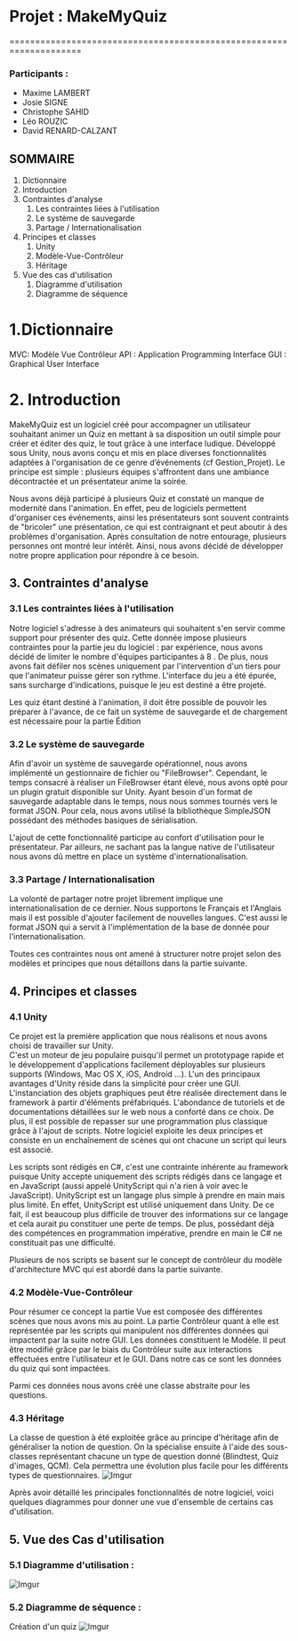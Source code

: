 
# Projet : MakeMyQuiz

====================================================================

### Participants :
* Maxime LAMBERT
* Josie SIGNE
* Christophe SAHID
* Léo ROUZIC
* David RENARD-CALZANT

## SOMMAIRE
1. Dictionnaire
2. Introduction
3.  Contraintes d'analyse
	1. Les contraintes liées à l'utilisation
	2. Le système de sauvegarde
	3. Partage / Internationalisation
4. Principes et classes
     1. Unity
     2. Modèle-Vue-Contrôleur
     3. Héritage
5. Vue des cas d'utilisation
	1. Diagramme d'utilisation
	2. Diagramme de séquence
	
# 1.Dictionnaire 

MVC: Modèle Vue Contrôleur
API : Application Programming Interface
GUI : Graphical User Interface

# 2. Introduction

MakeMyQuiz est un logiciel créé pour accompagner un utilisateur souhaitant animer un Quiz en mettant à sa disposition un outil simple pour créer et éditer des quiz, le tout grâce à une interface ludique. Développé sous Unity, nous avons conçu et mis en place diverses fonctionnalités adaptées à l'organisation de ce genre d’événements (cf Gestion_Projet). Le principe est simple : plusieurs équipes s'affrontent dans une ambiance décontractée et un présentateur anime la soirée. 

Nous avons déjà participé à plusieurs Quiz et constaté un manque de modernité dans l'animation. En effet, peu de logiciels permettent d'organiser ces événements, ainsi les présentateurs sont souvent contraints de "bricoler" une présentation, ce qui est contraignant et peut aboutir à des problèmes d'organisation. 
Après consultation de notre entourage, plusieurs personnes ont montré leur intérêt. Ainsi, nous avons décidé de développer notre propre application pour répondre à ce besoin.

## 3. Contraintes d'analyse

### 3.1 Les contraintes liées à l'utilisation

Notre logiciel s'adresse à des animateurs qui souhaitent s'en servir comme support pour présenter des quiz. Cette donnée impose plusieurs contraintes pour la partie jeu du logiciel : par expérience, nous avons décidé de limiter le nombre d'équipes participantes à 8 . De plus, nous avons fait défiler nos scènes uniquement par l'intervention d'un tiers pour que l'animateur puisse gérer son rythme. L'interface du jeu a été épurée, sans surcharge d'indications, puisque le jeu est destiné a être projeté.

Les quiz étant destiné à l'animation, il doit être possible de pouvoir les préparer à l'avance, de ce fait un système de sauvegarde et de chargement est nécessaire pour la partie Édition

### 3.2 Le système de sauvegarde
Afin d'avoir un système de sauvegarde opérationnel, nous avons implémenté un gestionnaire de fichier ou "FileBrowser". Cependant, le temps consacré à réaliser un FileBrowser étant élevé, nous avons opté pour un plugin gratuit disponible sur Unity. Ayant besoin d'un format de sauvegarde adaptable dans le temps, nous nous sommes tournés vers le format JSON. Pour cela, nous avons utilisé la bibliothèque SimpleJSON possédant des méthodes basiques de sérialisation.

L'ajout de cette fonctionnalité participe au confort d'utilisation pour le présentateur. Par ailleurs, ne sachant pas la langue native de l'utilisateur nous avons dû mettre en place un système d'internationalisation.

### 3.3 Partage / Internationalisation

La volonté de partager notre projet librement implique une internationalisation de ce dernier. Nous supportons le Français et l'Anglais mais il est possible d'ajouter facilement de nouvelles langues.
C'est aussi le format JSON qui a servit à l'implémentation de la base de donnée pour l'internationalisation.

Toutes ces contraintes nous ont amené à structurer notre projet selon des modèles et principes que nous détaillons dans la partie suivante.

## 4. Principes et classes

### 4.1 Unity

Ce projet est la première application que nous réalisons et nous avons choisi de travailler sur Unity.  
C'est un moteur de jeu populaire puisqu'il permet un prototypage rapide et le développement d'applications facilement déployables sur plusieurs supports (Windows, Mac OS X, iOS, Android ...).
L'un des principaux avantages d'Unity réside dans la simplicité pour créer une GUI. L'instanciation des objets graphiques peut être réalisée directement dans le framework à partir d'éléments préfabriqués.
L'abondance de tutoriels et de documentations détaillées sur le web nous a conforté dans ce choix.
De plus, il est possible de repasser sur une programmation plus classique grâce à l'ajout de scripts.
Notre logiciel exploite les deux principes et consiste en un enchaînement de scènes qui ont chacune un script qui leurs est associé.

Les scripts sont rédigés en C#, c'est une contrainte inhérente au framework puisque Unity accepte uniquement des scripts rédigés dans ce langage et en JavaScript (aussi appelé UnityScript qui n'a rien à voir avec le JavaScript). UnityScript est un langage plus simple à prendre en main mais plus limité. En effet, UnityScript est utilisé uniquement dans Unity. De ce fait, il est beaucoup plus difficile de trouver des informations sur ce langage et cela aurait pu constituer une perte de temps. De plus, possédant déjà des compétences en programmation impérative, prendre en main le C# ne constituait pas une difficulté.

Plusieurs de nos scripts se basent sur le concept de contrôleur du modèle d'architecture MVC qui est abordé dans la partie suivante.


### 4.2 Modèle-Vue-Contrôleur

Pour résumer ce concept la partie Vue est composée des différentes scènes que nous avons mis au point. La partie Contrôleur quant à elle est représentée par les scripts qui manipulent nos différentes données qui impactent par la suite notre GUI. Les données constituent le Modèle. Il peut être modifié grâce par le biais du Contrôleur suite aux interactions effectuées entre l'utilisateur et le GUI.
Dans notre cas ce sont les données du quiz qui sont impactées.

Parmi ces données nous avons créé une classe abstraite pour les questions.

### 4.3 Héritage

La classe de question à été exploitée grâce au principe d'héritage afin de généraliser la notion de question. On la spécialise ensuite à l'aide des sous-classes représentant chacune un type de question donné (Blindtest, Quiz d'images, QCM). Cela permettra une évolution plus facile pour les différents types de questionnaires.
![Imgur](https://i.imgur.com/HvLeedO.jpg)

Après avoir détaillé les principales fonctionnalités de notre logiciel, voici quelques diagrammes pour donner une vue d'ensemble de certains cas d'utilisation.

## 5. Vue des Cas d'utilisation

### 5.1 Diagramme d'utilisation :
![Imgur](https://i.imgur.com/ivGPPlF.jpg)

### 5.2 Diagramme de séquence : 
Création d'un quiz
![Imgur](https://i.imgur.com/XN32U2l.jpg)
